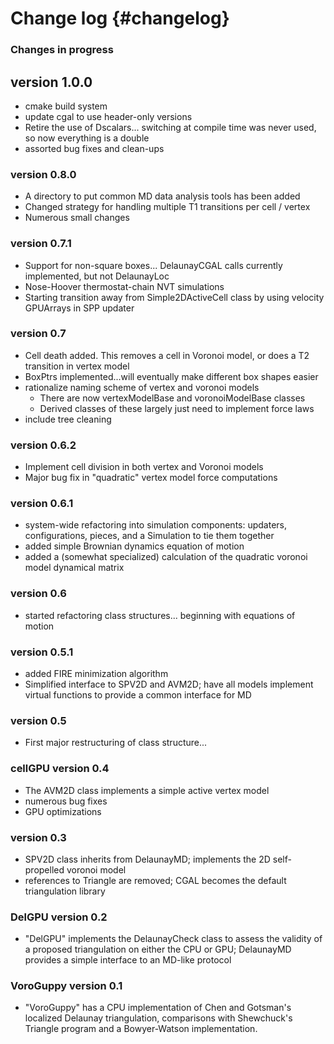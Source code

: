 # Change log {#changelog}

### Changes in progress

## version 1.0.0

* cmake build system
* update cgal to use header-only versions
* Retire the use of Dscalars... switching at compile time was never used, so now everything is a double
* assorted bug fixes and clean-ups

### version 0.8.0 

* A directory to put common MD data analysis tools has been added
* Changed strategy for handling multiple T1 transitions per cell / vertex
* Numerous small changes

### version 0.7.1

* Support for non-square boxes... DelaunayCGAL calls currently implemented, but not DelaunayLoc
* Nose-Hoover thermostat-chain NVT simulations
* Starting transition away from Simple2DActiveCell class by using velocity GPUArrays in SPP updater

### version 0.7

* Cell death added. This removes a cell in Voronoi model, or does a T2 transition in vertex model
* BoxPtrs implemented...will eventually make different box shapes easier
* rationalize naming scheme of vertex and voronoi models
    * There are now vertexModelBase and voronoiModelBase classes
    * Derived classes of these largely just need to implement force laws
* include tree cleaning

### version 0.6.2

* Implement cell division in both vertex and Voronoi models
* Major bug fix in "quadratic" vertex model force computations

### version 0.6.1

* system-wide refactoring into simulation components: updaters, configurations, pieces, and a Simulation to tie them together
* added simple Brownian dynamics equation of motion
* added a (somewhat specialized) calculation of the quadratic voronoi model dynamical matrix

### version 0.6

* started refactoring class structures... beginning with equations of motion

### version 0.5.1

* added FIRE minimization algorithm
* Simplified interface to SPV2D and AVM2D; have all models implement virtual functions to provide a
common interface for MD

### version 0.5

* First major restructuring of class structure...

### cellGPU version 0.4

* The AVM2D class implements a simple active vertex model
* numerous bug fixes
* GPU optimizations

### version 0.3

* SPV2D class inherits from DelaunayMD; implements the 2D self-propelled voronoi model
* references to Triangle are removed; CGAL becomes the default triangulation library

### DelGPU version 0.2

* "DelGPU" implements the DelaunayCheck class to assess the validity of a proposed triangulation on
either the CPU or GPU; DelaunayMD provides a simple interface to an MD-like protocol

### VoroGuppy version 0.1

* "VoroGuppy" has a CPU implementation of Chen and Gotsman's localized Delaunay triangulation,
comparisons with Shewchuck's Triangle program and a Bowyer-Watson implementation.
